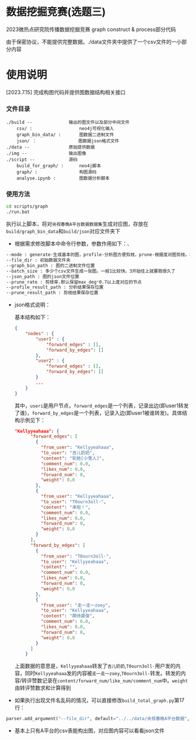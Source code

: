 # 数据挖掘竞赛(选题三)

2023微热点研究院传播数据挖掘竞赛 graph construct & process部分代码

由于保密协议，不能提供完整数据。./data文件夹中提供了一个csv文件的一小部分内容

# 使用说明

[2023.7.15] 完成构图代码并提供图数据结构相关接口

### 文件目录

```
./build --              输出的图文件以及部分中间文件
    csv/ :                  neo4j可视化输入
    graph_bin_data/ :       图数据二进制文件
    json/ ：                图数据json格式文件
./data --               原始提供数据
./img --                输出图像
./script --             源码
    build_for_graph/ :      neo4j脚本
    graph/ :                构图源码
    analyse.ipynb :         图数据分析脚本
```

### 使用方法

```bash
cd scripts/graph
./run.bat
```

执行以上脚本，将对`央视春晚A平台数据数据集`生成对应图，存放在`build/graph_bin_data`和`build/json`对应文件夹下

- 根据需求修改脚本中命令行参数，参数作用如下：、

```bash
--mode : generate-生成基本的图，profile-分析图方便剪枝，prune-根据度对图剪枝。基本上只用到generate
--file_dir : 初始数据文件夹
--graph_bin_path : 图的二进制文件位置
--batch_size : 多少个csv文件生成一张图。一般1比较快。3开始往上就要跑很久了
--json_path : 图的json文件位置
--prune_rate : 剪枝率.默认保留max_deg*0.7以上度对应的节点
--profile_result_path : 分析结果保存位置
--prune_result_path : 剪枝结果保存位置 
```

- json格式说明：

  基本结构如下：

  ```json
  {
      "nodes" : {
          "user1" : {
              "forward_edges" : [],
              "forward_by_edges": []
          },
          "user2" : {
              "forward_edges" : [],
              "forward_by_edges": []
          }
          ...
      }
  }
  ```

  其中，`useri`是用户节点，`forward_edges`是一个列表，记录出边(即user1转发了谁)，`forward_by_edges`是一个列表，记录入边(即user1被谁转发)。具体结构示例见下：

  ```json
  "Kellyyeahaaa": {
        "forward_edges": [
          {
            "from_user": "Kellyyeahaaa",
            "to_user": "吉儿奶奶",
            "content": "轮她[小雪人]",
            "comment_num": 0.0,
            "likes_num": 0.0,
            "forward_num": 0,
            "weight": 0.0
          },
          {
            "from_user": "Kellyyeahaaa",
            "to_user": "T0ourn3oll·",
            "content": "来啦！",
            "comment_num": 0.0,
            "likes_num": 0.0,
            "forward_num": 0,
            "weight": 0.0
          }
        ],
        "forward_by_edges": [
          {
            "from_user": "T0ourn3oll·",
            "to_user": "Kellyyeahaaa",
            "content": "",
            "comment_num": 0.0,
            "likes_num": 0.0,
            "forward_num": 0,
            "weight": 0.0
          },
          {
            "from_user": "走一走一zoey",
            "to_user": "Kellyyeahaaa",
            "content": "期待龚俊",
            "comment_num": 0.0,
            "likes_num": 0.0,
            "forward_num": 0,
            "weight": 0.0
          }
        ]
      }
  ```

  上面数据的意思是，`Kellyyeahaaa`转发了`吉儿奶奶`,`T0ourn3oll·`用户发的内容，同时`Kellyyeahaaa`发的内容被`走一走一zoey`,`T0ourn3oll·`转发。转发的内容/转评赞数记录在`content/forward_num/like_num/comment_num`中。`weight`由转评赞数求和计算得到

- 如果执行出现文件名乱码的情况，可以直接修改`build_total_graph.py`第17行：

```python
parser.add_argument("--file_dir", default="../../data/央视春晚A平台数据", help="which root file to build graph for")
```

- 基本上只有A平台的csv表能构出图，对应图内容可以看看json文件